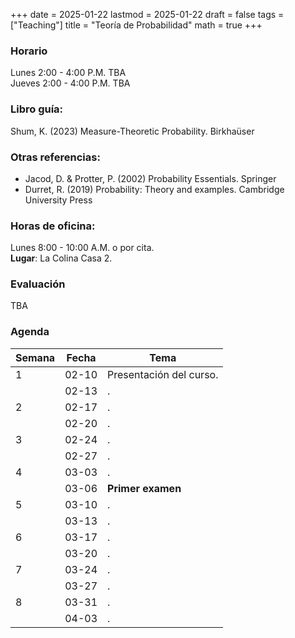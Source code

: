 +++
date      = 2025-01-22
lastmod   = 2025-01-22
draft     = false
tags      = ["Teaching"]
title     = "Teoría de Probabilidad"
math      = true
+++

### Horario

Lunes 2:00 - 4:00 P.M. TBA <br>
Jueves 2:00 - 4:00 P.M. TBA

### Libro guía:

Shum, K. (2023) Measure-Theoretic Probability. Birkhaüser

### Otras referencias:

* Jacod, D. & Protter, P. (2002) Probability Essentials. Springer
* Durret, R. (2019) Probability: Theory and examples. Cambridge University Press

### Horas de oficina: 

Lunes 8:00 - 10:00 A.M. o por cita. <br>
**Lugar**: La Colina Casa 2. 

### Evaluación

TBA


### Agenda

Semana | Fecha | Tema
---| --- | ----
1      | 02-10 | Presentación del curso.
&nbsp; | 02-13 | . 
2      | 02-17 | .
&nbsp; | 02-20 | .
3      | 02-24 | .
&nbsp; | 02-27 | .
4      | 03-03 | .
&nbsp; | 03-06 | **Primer examen**
5      | 03-10 | .
&nbsp; | 03-13 | .
6      | 03-17 | .
&nbsp; | 03-20 | .
7      | 03-24 | .
&nbsp; | 03-27 | .
8      | 03-31 | .
&nbsp; | 04-03 | .

